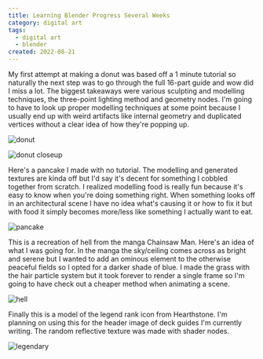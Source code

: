 ```yaml
---
title: Learning Blender Progress Several Weeks
category: digital art
tags:
  - digital art
  - blender
created: 2022-08-21
---
```


My first attempt at making a donut was based off a 1 minute tutorial so naturally the next step was to go through the full 16-part guide and wow did I miss a lot. The biggest takeaways were various sculpting and modelling techniques, the three-point lighting method and geometry nodes. I'm going to have to look up proper modelling techniques at some point because I usually end up with weird artifacts like internal geometry and duplicated vertices without a clear idea of how they're popping up.

![donut](https://melon-sour-blog-images.s3.amazonaws.com/20220821-donut.jpeg)

![donut closeup](https://melon-sour-blog-images.s3.amazonaws.com/20220821-donut-closeup.jpeg)

Here's a pancake I made with no tutorial. The modelling and generated textures are kinda off but I'd say it's decent for something I cobbled together from scratch. I realized modelling food is really fun because it's easy to know when you're doing something right. When something looks off in an architectural scene I have no idea what's causing it or how to fix it but with food it simply becomes more/less like something I actually want to eat.

![pancake](https://melon-sour-blog-images.s3.amazonaws.com/20220821-pancake.jpeg)

This is a recreation of hell from the manga Chainsaw Man. Here's an idea of what I was going for. In the manga the sky/ceiling comes across as bright and serene but I wanted to add an ominous element to the otherwise peaceful fields so I opted for a darker shade of blue. I made the grass with the hair particle system but it took forever to render a single frame so I'm going to have check out a cheaper method when animating a scene.

![hell](https://melon-sour-blog-images.s3.amazonaws.com/20220821-hell.jpeg)

Finally this is a model of the legend rank icon from Hearthstone. I'm planning on using this for the header image of deck guides I'm currently writing. The random reflective texture was made with shader nodes.

![legendary](https://melon-sour-blog-images.s3.amazonaws.com/20220821-legendary.jpeg)
